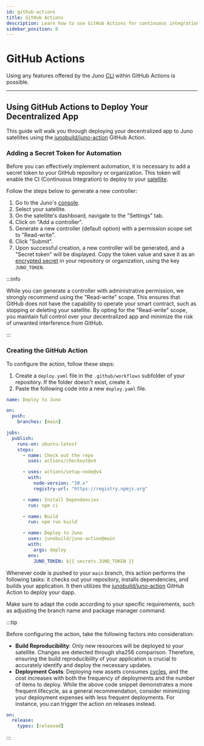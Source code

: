 ```yaml
---
id: github-actions
title: GitHub Actions
description: Learn how to use GitHub Actions for continuous integration and deployment.
sidebar_position: 8
---
```


# GitHub Actions

Using any features offered by the Juno [CLI] within GitHub Actions is possible.

---

## Using GitHub Actions to Deploy Your Decentralized App

This guide will walk you through deploying your decentralized app to Juno satellites using the [junobuild/juno-action](https://github.com/junobuild/juno-action) GitHub Action.

### Adding a Secret Token for Automation

Before you can effectively implement automation, it is necessary to add a secret token to your GitHub repository or organization. This token will enable the CI (Continuous Integration) to deploy to your [satellite].

Follow the steps below to generate a new controller:

1. Go to the Juno's [console](https://console.juno.build).
2. Select your satellite.
3. On the satellite's dashboard, navigate to the "Settings" tab.
4. Click on "Add a controller".
5. Generate a new controller (default option) with a permission scope set to "Read-write".
6. Click "Submit".
7. Upon successful creation, a new controller will be generated, and a "Secret token" will be displayed. Copy the token value and save it as an [encrypted secret](https://docs.github.com/en/actions/security-guides/encrypted-secrets) in your repository or organization, using the key `JUNO_TOKEN`.

:::info

While you can generate a controller with administrative permission, we strongly recommend using the "Read-write" scope. This ensures that GitHub does not have the capability to operate your smart contract, such as stopping or deleting your satellite. By opting for the "Read-write" scope, you maintain full control over your decentralized app and minimize the risk of unwanted interference from GitHub.

:::

### Creating the GitHub Action

To configure the action, follow these steps:

1. Create a `deploy.yaml` file in the `.github/workflows` subfolder of your repository. If the folder doesn't exist, create it.
2. Paste the following code into a new `deploy.yaml` file.

```yaml
name: Deploy to Juno

on:
  push:
    branches: [main]

jobs:
  publish:
    runs-on: ubuntu-latest
    steps:
      - name: Check out the repo
        uses: actions/checkout@v4

      - uses: actions/setup-node@v4
        with:
          node-version: "20.x"
          registry-url: "https://registry.npmjs.org"

      - name: Install Dependencies
        run: npm ci

      - name: Build
        run: npm run build

      - name: Deploy to Juno
        uses: junobuild/juno-action@main
        with:
          args: deploy
        env:
          JUNO_TOKEN: ${{ secrets.JUNO_TOKEN }}
```

Whenever code is pushed to your `main` branch, this action performs the following tasks: it checks out your repository, installs dependencies, and builds your application. It then utilizes the [junobuild/juno-action](https://github.com/junobuild/juno-action) GitHub Action to deploy your dapp.

Make sure to adapt the code according to your specific requirements, such as adjusting the branch name and package manager command.

:::tip

Before configuring the action, take the following factors into consideration:

- **Build Reproducibility**: Only new resources will be deployed to your satellite. Changes are detected through sha256 comparison. Therefore, ensuring the build reproducibility of your application is crucial to accurately identify and deploy the necessary updates.
- **Deployment Costs**: Deploying new assets consumes [cycles], and the cost increases with both the frequency of deployments and the number of items to deploy. While the above code snippet demonstrates a more frequent lifecycle, as a general recommendation, consider minimizing your deployment expenses with less frequent deployments. For instance, you can trigger the action on releases instead.

```yaml
on:
  release:
    types: [released]
```

:::

[CLI]: ../miscellaneous/cli.mdx
[satellite]: ../terminology.md#satellite
[cycles]: ../terminology.md#cycles
